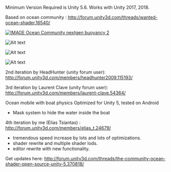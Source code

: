 Minimum Version Required is Unity 5.6. Works with Unity 2017, 2018.


Based on ocean community : http://forum.unity3d.com/threads/wanted-ocean-shader.16540/

[![IMAGE Ocean Community nextgen buoyancy 2](https://img.youtube.com/vi/OaLmEHpHYkI/0.jpg)](https://www.youtube.com/watch?v=OaLmEHpHYkI)

![Alt text](http://i.imgur.com/2aEaQF5.jpg)

![Alt text](http://i.imgur.com/iui8lyB.jpg)

![Alt text](http://i.imgur.com/oYLtnc7.jpg)

2nd iteration by HeadHunter (unity forum user): http://forum.unity3d.com/members/headhunter2009.115193/

3rd iteration by Laurent Clave (unity forum user): http://forum.unity3d.com/members/laurent-clave.54364/

Ocean mobile with boat physics
Optimized for Unity 5, tested on Android
- Mask system to hide the water inside the boat

4th iteration by me (Elias Tsiantas) : http://forum.unity3d.com/members/elias_t.24679/

- tremendous speed increase by lots and lots of optimizations.
- shader rewrite and multiple shader lods.
- editor rewrite with new functionality.

Get updates here: http://forum.unity3d.com/threads/the-community-ocean-shader-open-source-unity-5.370818/



